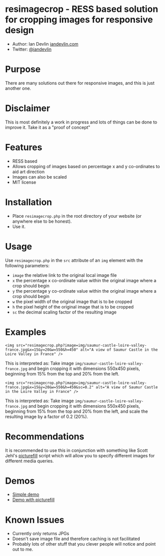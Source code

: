 resimagecrop - RESS based solution for cropping images for responsive design
===================================================
- Author: Ian Devlin [iandevlin.com](http://iandevlin.com)
- Twitter: [@iandevlin](http://twitter.com/iandevlin)

Purpose
=======

There are many solutions out there for responsive images, and this is just another one.

Disclaimer
==========

This is most definitely a work in progress and lots of things can be done to improve it. Take it as a "proof of concept"

Features
========

- RESS based
- Allows cropping of images based on percentage x and y co-ordinates to aid art direction
- Images can also be scaled
- MIT license

Installation
=============

- Place `resimagecrop.php` in the root directory of your website (or anywhere else to be honest).
- Use it.

Usage
=====

Use `resimagecrop.php` in the `src` attribute of an `img` element with the following parameters:

- `image` the relative link to the original local image file
- `x` the percentage x co-ordinate value within the original image where a crop should begin
- `y` the percentage y co-ordinate value within the original image where a crop should begin
- `w` the pixel width of the original image that is to be cropped
- `h` the pixel height of the original image that is to be cropped
- `sc` the decimal scaling factor of the resulting image

Examples
========

`<img src="resimagecrop.php?image=img/saumur-castle-loire-valley-france.jpg&x=15&y=20&w=550&h=450" alt="A view of Saumur Castle in the Loire Valley in France" />`

This is interpreted as:
Take image `img/saumur-castle-loire-valley-france.jpg` and begin cropping it with dimensions 550x450 pixels, beginning from 15% from the top and 20% from the left.

`<img src="resimagecrop.php?image=img/saumur-castle-loire-valley-france.jpg&x=15&y=20&w=550&h=450&sc=0.2" alt="A view of Saumur Castle in the Loire Valley in France" />`

This is interpreted as:
Take image `img/saumur-castle-loire-valley-france.jpg` and begin cropping it with dimensions 550x450 pixels, beginning from 15% from the top and 20% from the left, and scale the resulting image by a factor of 0.2 (20%).

Recommendations
=============

It is recommended to use this in conjunction with something like Scott Jehl's <a href="https://github.com/scottjehl/picturefill">picturefill</a> script which will allow you to specify different images for different media queries.

Demos
=============

- <a href="http://iandevlin.com/resimagecrop/">Simple demo</a>
- <a href="http://iandevlin.com/resimagecrop/picturefill.html">Demo with picturefill</a>

Known Issues
=============
- Currently only returns JPGs
- Doesn't save image file and therefore caching is not facilitated
- Probably lots of other stuff that you clever people will notice and point out to me.
